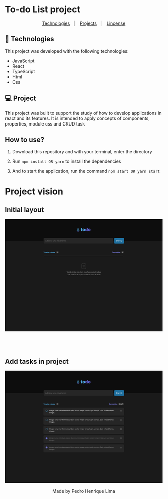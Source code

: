 # To-do List project

<p align="center">
  <a href="#-tecnologias">Technologies</a>&nbsp;&nbsp;&nbsp;|&nbsp;&nbsp;&nbsp;
  <a href="#-projeto">Projects</a>&nbsp;&nbsp;&nbsp;|&nbsp;&nbsp;&nbsp;
  <a href="#memo-licença">Lincense</a>
</p>

## 🚀 Technologies

This project was developed with the following technologies:

- JavaScript
- React
- TypeScript
- Html
- Css

## 💻 Project

This project was built to support the study of how to develop applications in react and its features. It is intended to apply concepts of components, properties, module css and CRUD task

## How to use?

1. Download this repository and with your terminal, enter the directory

2. Run `npm install OR yarn` to install the dependencies

3. And to start the application, run the command `npm start OR yarn start`

##

# Project vision

## Initial layout

<img src="./src/assets/Todo_Empty.svg">

<br>
<br>
<br>
<br>

## Add tasks in project

<img src="./src/assets/TodoWithTasks.svg">

<p align="center">Made by Pedro Henrique Lima</p>
